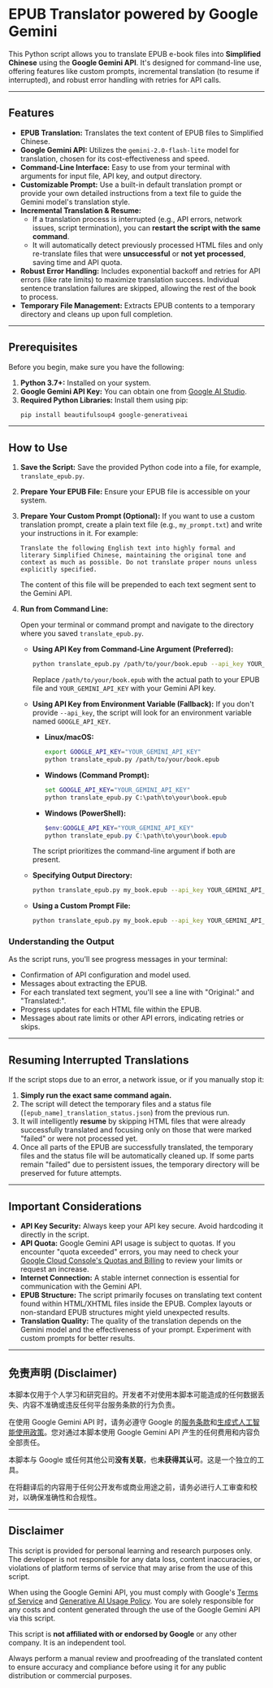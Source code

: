 # EPUB Translator powered by Google Gemini

This Python script allows you to translate EPUB e-book files into **Simplified Chinese** using the **Google Gemini API**. It's designed for command-line use, offering features like custom prompts, incremental translation (to resume if interrupted), and robust error handling with retries for API calls.

---

## Features

* **EPUB Translation:** Translates the text content of EPUB files to Simplified Chinese.
* **Google Gemini API:** Utilizes the `gemini-2.0-flash-lite` model for translation, chosen for its cost-effectiveness and speed.
* **Command-Line Interface:** Easy to use from your terminal with arguments for input file, API key, and output directory.
* **Customizable Prompt:** Use a built-in default translation prompt or provide your own detailed instructions from a text file to guide the Gemini model's translation style.
* **Incremental Translation & Resume:**
    * If a translation process is interrupted (e.g., API errors, network issues, script termination), you can **restart the script with the same command**.
    * It will automatically detect previously processed HTML files and only re-translate files that were **unsuccessful** or **not yet processed**, saving time and API quota.
* **Robust Error Handling:** Includes exponential backoff and retries for API errors (like rate limits) to maximize translation success. Individual sentence translation failures are skipped, allowing the rest of the book to process.
* **Temporary File Management:** Extracts EPUB contents to a temporary directory and cleans up upon full completion.

---

## Prerequisites

Before you begin, make sure you have the following:

1.  **Python 3.7+:** Installed on your system.
2.  **Google Gemini API Key:** You can obtain one from [Google AI Studio](https://aistudio.google.com/app/apikey).
3.  **Required Python Libraries:** Install them using pip:
    ```bash
    pip install beautifulsoup4 google-generativeai
    ```

---

## How to Use

1.  **Save the Script:**
    Save the provided Python code into a file, for example, `translate_epub.py`.

2.  **Prepare Your EPUB File:**
    Ensure your EPUB file is accessible on your system.

3.  **Prepare Your Custom Prompt (Optional):**
    If you want to use a custom translation prompt, create a plain text file (e.g., `my_prompt.txt`) and write your instructions in it. For example:
    ```text
    Translate the following English text into highly formal and literary Simplified Chinese, maintaining the original tone and context as much as possible. Do not translate proper nouns unless explicitly specified.
    ```
    The content of this file will be prepended to each text segment sent to the Gemini API.

4.  **Run from Command Line:**

    Open your terminal or command prompt and navigate to the directory where you saved `translate_epub.py`.

    * **Using API Key from Command-Line Argument (Preferred):**
        ```bash
        python translate_epub.py /path/to/your/book.epub --api_key YOUR_GEMINI_API_KEY
        ```
        Replace `/path/to/your/book.epub` with the actual path to your EPUB file and `YOUR_GEMINI_API_KEY` with your Gemini API key.

    * **Using API Key from Environment Variable (Fallback):**
        If you don't provide `--api_key`, the script will look for an environment variable named `GOOGLE_API_KEY`.
        * **Linux/macOS:**
            ```bash
            export GOOGLE_API_KEY="YOUR_GEMINI_API_KEY"
            python translate_epub.py /path/to/your/book.epub
            ```
        * **Windows (Command Prompt):**
            ```cmd
            set GOOGLE_API_KEY="YOUR_GEMINI_API_KEY"
            python translate_epub.py C:\path\to\your\book.epub
            ```
        * **Windows (PowerShell):**
            ```powershell
            $env:GOOGLE_API_KEY="YOUR_GEMINI_API_KEY"
            python translate_epub.py C:\path\to\your\book.epub
            ```
        The script prioritizes the command-line argument if both are present.

    * **Specifying Output Directory:**
        ```bash
        python translate_epub.py my_book.epub --api_key YOUR_GEMINI_API_KEY --output_dir /home/user/translated_epubs
        ```

    * **Using a Custom Prompt File:**
        ```bash
        python translate_epub.py my_book.epub --api_key YOUR_GEMINI_API_KEY --prompt_file my_prompt.txt
        ```

### Understanding the Output

As the script runs, you'll see progress messages in your terminal:
* Confirmation of API configuration and model used.
* Messages about extracting the EPUB.
* For each translated text segment, you'll see a line with "Original:" and "Translated:".
* Progress updates for each HTML file within the EPUB.
* Messages about rate limits or other API errors, indicating retries or skips.

---

## Resuming Interrupted Translations

If the script stops due to an error, a network issue, or if you manually stop it:

1.  **Simply run the exact same command again.**
2.  The script will detect the temporary files and a status file (`[epub_name]_translation_status.json`) from the previous run.
3.  It will intelligently **resume** by skipping HTML files that were already successfully translated and focusing only on those that were marked "failed" or were not processed yet.
4.  Once all parts of the EPUB are successfully translated, the temporary files and the status file will be automatically cleaned up. If some parts remain "failed" due to persistent issues, the temporary directory will be preserved for future attempts.

---

## Important Considerations

* **API Key Security:** Always keep your API key secure. Avoid hardcoding it directly in the script.
* **API Quota:** Google Gemini API usage is subject to quotas. If you encounter "quota exceeded" errors, you may need to check your [Google Cloud Console's Quotas and Billing](https://console.cloud.google.com/iam-admin/quotas) to review your limits or request an increase.
* **Internet Connection:** A stable internet connection is essential for communication with the Gemini API.
* **EPUB Structure:** The script primarily focuses on translating text content found within HTML/XHTML files inside the EPUB. Complex layouts or non-standard EPUB structures might yield unexpected results.
* **Translation Quality:** The quality of the translation depends on the Gemini model and the effectiveness of your prompt. Experiment with custom prompts for better results.

---

## 免责声明 (Disclaimer)

本脚本仅用于个人学习和研究目的。开发者不对使用本脚本可能造成的任何数据丢失、内容不准确或违反任何平台服务条款的行为负责。

在使用 Google Gemini API 时，请务必遵守 Google 的[服务条款](https://policies.google.com/terms)和[生成式人工智能使用政策](https://developers.google.com/gemini/usage-policies)。您对通过本脚本使用 Google Gemini API 产生的任何费用和内容负全部责任。

本脚本与 Google 或任何其他公司**没有关联**，也**未获得其认可**。这是一个独立的工具。

在将翻译后的内容用于任何公开发布或商业用途之前，请务必进行人工审查和校对，以确保准确性和合规性。

---

## Disclaimer

This script is provided for personal learning and research purposes only. The developer is not responsible for any data loss, content inaccuracies, or violations of platform terms of service that may arise from the use of this script.

When using the Google Gemini API, you must comply with Google's [Terms of Service](https://policies.google.com/terms) and [Generative AI Usage Policy](https://developers.google.com/gemini/usage-policies). You are solely responsible for any costs and content generated through the use of the Google Gemini API via this script.

This script is **not affiliated with or endorsed by Google** or any other company. It is an independent tool.

Always perform a manual review and proofreading of the translated content to ensure accuracy and compliance before using it for any public distribution or commercial purposes.